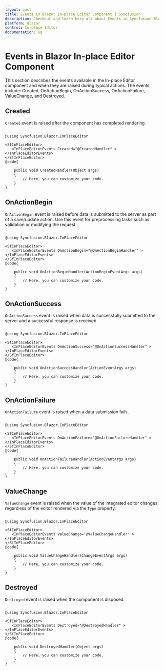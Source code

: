 ```yaml
---
layout: post
title: Events in Blazor In-place Editor Component | Syncfusion
description: Checkout and learn here all about Events in Syncfusion Blazor In-place Editor component and much more.
platform: Blazor
control: In-place Editor  
documentation: ug
---
```


# Events in Blazor In-place Editor Component

This section describes the events available in the In-place Editor component and when they are raised during typical actions. The events include: Created, OnActionBegin, OnActionSuccess, OnActionFailure, ValueChange, and Destroyed.

## Created

`Created` event is raised after the component has completed rendering.

```cshtml

@using Syncfusion.Blazor.InPlaceEditor

<SfInPlaceEditor>
   <InPlaceEditorEvents Created="@CreatedHandler" ></InPlaceEditorEvents>
</SfInPlaceEditor>
@code{

    public void CreatedHandler(Object args)
    {
        // Here, you can customize your code.
    }
}

```

## OnActionBegin

`OnActionBegin` event is raised before data is submitted to the server as part of a save/update action. Use this event for preprocessing tasks such as validation or modifying the request.

```cshtml

@using Syncfusion.Blazor.InPlaceEditor

<SfInPlaceEditor>
   <InPlaceEditorEvents OnActionBegin="@OnActionBeginHandler" ></InPlaceEditorEvents>
</SfInPlaceEditor>
@code{

    public void OnActionBeginHandler(ActionBeginEventArgs args)
    {
        // Here, you can customize your code.
    }
}

```

## OnActionSuccess

`OnActionSuccess` event is raised when data is successfully submitted to the server and a successful response is received.

```cshtml

@using Syncfusion.Blazor.InPlaceEditor

<SfInPlaceEditor>
   <InPlaceEditorEvents OnActionSuccess="@OnActionSuccessHandler" ></InPlaceEditorEvents>
</SfInPlaceEditor>
@code{

    public void OnActionSuccessHandler(ActionEventArgs args)
    {
        // Here, you can customize your code.
    }
}

```

## OnActionFailure

`OnActionFailure` event is raised when a data submission fails.

```cshtml

@using Syncfusion.Blazor.InPlaceEditor

<SfInPlaceEditor>
   <InPlaceEditorEvents OnActionFailure="@OnActionFailureHandler" ></InPlaceEditorEvents>
</SfInPlaceEditor>
@code{

    public void OnActionFailureHandler(ActionEventArgs args)
    {
        // Here, you can customize your code.
    }
}

```

## ValueChange

`ValueChange` event is raised when the value of the integrated editor changes, regardless of the editor rendered via the `Type` property.

```cshtml

@using Syncfusion.Blazor.InPlaceEditor

<SfInPlaceEditor>
   <InPlaceEditorEvents ValueChange="@ValueChangeHandler" ></InPlaceEditorEvents>
</SfInPlaceEditor>
@code{

    public void ValueChangeHandler(ChangeEventArgs args)
    {
        // Here, you can customize your code.
    }
}

```

## Destroyed

`Destroyed` event is raised when the component is disposed.

```cshtml

@using Syncfusion.Blazor.InPlaceEditor

<SfInPlaceEditor>
   <InPlaceEditorEvents Destroyed="@DestroyedHandler" ></InPlaceEditorEvents>
</SfInPlaceEditor>
@code{

    public void DestroyedHandler(Object args)
    {
        // Here, you can customize your code.
    }
}

```